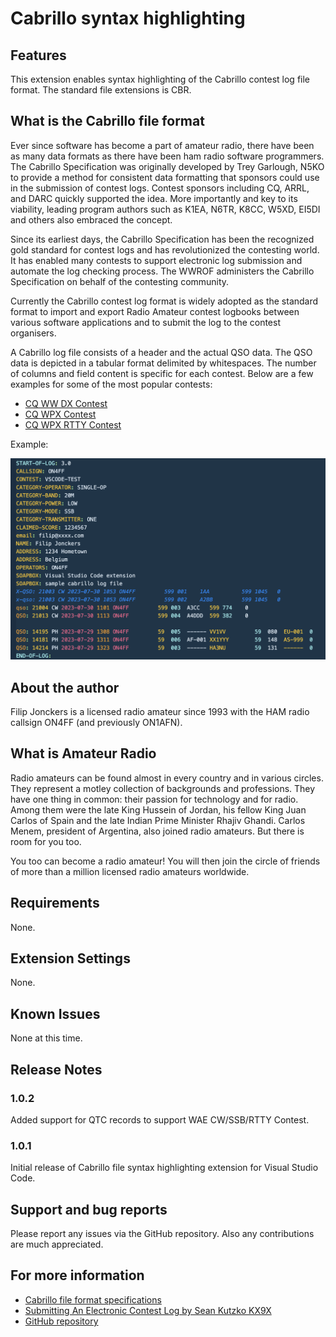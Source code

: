 # Cabrillo syntax highlighting

## Features

This extension enables syntax highlighting of the Cabrillo contest log file format.  The standard file extensions is CBR.

## What is the Cabrillo file format

Ever since software has become a part of amateur radio, there have been as many data formats as there have been ham radio software programmers.  The Cabrillo Specification was originally developed by Trey Garlough, N5KO to provide a method for consistent data formatting that sponsors could use in the submission of contest logs. Contest sponsors including CQ, ARRL, and DARC quickly supported the idea. More importantly and key to its viability, leading program authors such as K1EA, N6TR, K8CC, W5XD, EI5DI and others also embraced the concept.

Since its earliest days, the Cabrillo Specification has been the recognized gold standard for contest logs and has revolutionized the contesting world. It has enabled many contests to support electronic log submission and automate the log checking process. The WWROF administers the Cabrillo Specification on behalf of the contesting community.

Currently the Cabrillo contest log format is widely adopted as the standard format to import and export Radio Amateur contest logbooks between various software applications and to submit the log to the contest organisers.

A Cabrillo log file consists of a header and the actual QSO data.  The QSO data is depicted in a tabular format delimited by whitespaces.  The number of columns and field content is specific for each contest.  Below are a few examples for some of the most popular contests:

- [CQ WW DX Contest](http://www.cqww.com/cabrillo.htm)
- [CQ WPX Contest](http://www.cqwpx.com/cabrillo.htm)
- [CQ WPX RTTY Contest](http://www.cqwpxrtty.com/cabrillo.htm)

Example:

![sample](images/sample.png)

## About the author

Filip Jonckers is a licensed radio amateur since 1993 with the HAM radio callsign ON4FF (and previously ON1AFN).

## What is Amateur Radio

Radio amateurs can be found almost in every country and in various circles.
They represent a motley collection of backgrounds and professions. They have one thing in common: their passion for technology and for radio. Among them were the late King Hussein of Jordan, his fellow King Juan Carlos of Spain and the late Indian Prime Minister Rhajiv Ghandi. Carlos Menem, president of Argentina, also joined radio amateurs. But there is room for you too.

You too can become a radio amateur! You will then join the circle of friends of more than a million licensed radio amateurs worldwide.

## Requirements

None.

## Extension Settings

None.

## Known Issues

None at this time.

## Release Notes

### 1.0.2

Added support for QTC records to support WAE CW/SSB/RTTY Contest.

### 1.0.1

Initial release of Cabrillo file syntax highlighting extension for Visual Studio Code.

## Support and bug reports

Please report any issues via the GitHub repository.  Also any contributions are much appreciated.

## For more information

- [Cabrillo file format specifications](https://wwrof.org/cabrillo/)
- [Submitting An Electronic Contest Log by Sean Kutzko KX9X](https://www.arrl.org/files/file/Contest%20-%20General/Tutorials/Submitting%20An%20Electronic%20Contest%20Log.pdf)
- [GitHub repository](https://github.com/filipjonckers/cabrillo-syntax-highlighting-vscode)
